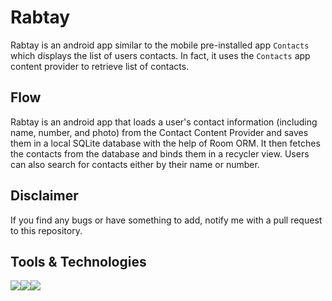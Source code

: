 # Rabtay
Rabtay is an android app similar to the mobile pre-installed app `Contacts` which displays the list of users contacts. In fact, it uses the `Contacts`  app content provider to retrieve list of contacts. 

## Flow
Rabtay is an android app that loads a user's contact information (including name, number, and photo) from the Contact Content Provider and saves them in a local SQLite database with the help of Room ORM. It then fetches the contacts from the database and binds them in a recycler view. Users can also search for contacts either by their name or number.

## Disclaimer
If you find any bugs or have something to add, notify me with a pull request to this repository.

## Tools & Technologies

<div style="display: flex">
  <img src="https://img.shields.io/badge/Android%20Studio-3DDC84.svg?style=for-the-badge&logo=android-studio&logoColor=white" />
  <img src="https://img.shields.io/badge/kotlin-%230095D5.svg?style=for-the-badge&logo=kotlin&logoColor=white" />
  <img src="https://img.shields.io/badge/sqlite-%2307405e.svg?style=for-the-badge&logo=sqlite&logoColor=white" />
</div>
